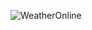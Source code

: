 ![WeatherOnline](https://github.com/Shreya257/Weather/assets/76741091/51ef3f59-b290-4c1a-ab04-c175c037a33f)

